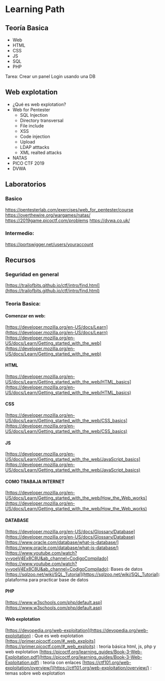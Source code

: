 # Learning Path

## Teoría Basica

* Web
* HTML
* CSS
* JS
* SQL
* PHP

Tarea: Crear un panel Login usando una DB

## Web explotation

* ¿Qué es web explotation?
* Web for Pentester
	* SQL Injection
	* Directory transversal
	* File include
	* XSS
	* Code injection
	* Upload
	* LDAP atttacks
	* XML realted attacks
* NATAS
* PICO CTF 2019
* DVWA

## Laboratorios
### Basico
https://pentesterlab.com/exercises/web_for_pentester/course
https://overthewire.org/wargames/natas/
https://2019game.picoctf.com/problems
https://dvwa.co.uk/

### Intermedio:
https://portswigger.net/users/youraccount

## Recursos
### Seguridad en general
[https://trailofbits.github.io/ctf/intro/find.html](https://trailofbits.github.io/ctf/intro/find.html)

### Teoria Basica:
#### Comenzar en web:
[https://developer.mozilla.org/en-US/docs/Learn](https://developer.mozilla.org/en-US/docs/Learn)
[https://developer.mozilla.org/en-US/docs/Learn/Getting_started_with_the_web](https://developer.mozilla.org/en-US/docs/Learn/Getting_started_with_the_web)
#### HTML
[https://developer.mozilla.org/en-US/docs/Learn/Getting_started_with_the_web/HTML_basics](https://developer.mozilla.org/en-US/docs/Learn/Getting_started_with_the_web/HTML_basics)
#### CSS
[https://developer.mozilla.org/en-US/docs/Learn/Getting_started_with_the_web/CSS_basics](https://developer.mozilla.org/en-US/docs/Learn/Getting_started_with_the_web/CSS_basics)
#### JS
[https://developer.mozilla.org/en-US/docs/Learn/Getting_started_with_the_web/JavaScript_basics](https://developer.mozilla.org/en-US/docs/Learn/Getting_started_with_the_web/JavaScript_basics)
#### COMO TRABAJA INTERNET
[https://developer.mozilla.org/en-US/docs/Learn/Getting_started_with_the_web/How_the_Web_works](https://developer.mozilla.org/en-US/docs/Learn/Getting_started_with_the_web/How_the_Web_works)
#### DATABASE
[https://developer.mozilla.org/en-US/docs/Glossary/Database](https://developer.mozilla.org/en-US/docs/Glossary/Database)
[https://www.oracle.com/database/what-is-database/](https://www.oracle.com/database/what-is-database/)
[https://www.youtube.com/watch?v=yoeV4Ex8C8U&ab_channel=CodigoCompilado](https://www.youtube.com/watch?v=yoeV4Ex8C8U&ab_channel=CodigoCompilado): Bases de datos
[https://sqlzoo.net/wiki/SQL_Tutorial](https://sqlzoo.net/wiki/SQL_Tutorial): plataforma para practicar base de datos
#### PHP
[https://www.w3schools.com/php/default.asp](https://www.w3schools.com/php/default.asp)

#### Web explotation
[https://devopedia.org/web-exploitation](https://devopedia.org/web-exploitation) : Que es web explotation
[https://primer.picoctf.com/#_web_exploits](https://primer.picoctf.com/#_web_exploits) : teoria básica html, js, php y web explotation
[https://picoctf.org/learning_guides/Book-3-Web-Exploitation.pdf](https://picoctf.org/learning_guides/Book-3-Web-Exploitation.pdf) : teoria con enlaces
[https://ctf101.org/web-exploitation/overview/](https://ctf101.org/web-exploitation/overview/) : temas sobre web explotation
